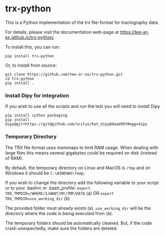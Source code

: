 # trx-python

This is a Python implementation of the trx file-format for tractography data.

For details, please visit the documentation web-page at https://tee-ar-ex.github.io/trx-python/.

To install this, you can run:

    pip install trx-python

Or, to install from source:

    git clone https://github.com/tee-ar-ex/trx-python.git
    cd trx-python
    pip install .

### Install Dipy for integration
If you wish to use all the scripts and run the test you will need to install Dipy

    pip install cython packaging
    pip install dipy@git+https://git@github.com/scilus/hot_dipy@4aad997#egg=dipy

### Temporary Directory
The TRX file format uses memmaps to limit RAM usage. When dealing with large files this means several gigabytes could be required on disk (instead of RAM). 

By default, the temporary directory on Linux and MacOS is `/tmp` and on Windows it should be `C:\WINDOWS\Temp`.

If you wish to change the directory add the following variable to your script or to your .bashrc or .bash_profile:
`export TRX_TMPDIR=/WHERE/I/WANT/MY/TMP/DATA` (a)
OR
`export TRX_TMPDIR=use_working_dir` (b)

The provided folder must already exists (a). `use_working_dir` will be the directory where the code is being executed from (b).

The temporary folders should be automatically cleaned. But, if the code crash unexpectedly, make sure the folders are deleted.
